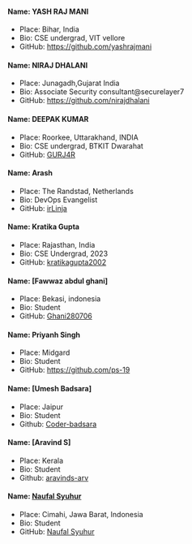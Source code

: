 #### Name: YASH RAJ MANI
- Place: Bihar, India
- Bio: CSE undergrad, VIT vellore
- GitHub: https://github.com/yashrajmani


#### Name: NIRAJ DHALANI
- Place: Junagadh,Gujarat India
- Bio: Associate Security consultant@securelayer7
- GitHub: https://github.com/nirajdhalani


#### Name: DEEPAK KUMAR
- Place: Roorkee, Uttarakhand, INDIA
- Bio: CSE undergrad, BTKIT Dwarahat
- GitHub: [GURJ4R](https://github.com/GURJ4R)

#### Name: Arash
- Place: The Randstad, Netherlands
- Bio: DevOps Evangelist
- GitHub: [irLinja](https://github.com/irLinja)

#### Name: Kratika Gupta
- Place: Rajasthan, India
- Bio: CSE Undergrad, 2023
- GitHub: [kratikagupta2002](https://github.com/kratikagupta2002)


#### Name: [Fawwaz abdul ghani]
- Place: Bekasi, indonesia
- Bio: Student
- GitHub: [Ghani280706](https://github.com/Ghani280706)


#### Name: Priyanh Singh
- Place: Midgard
- Bio: Student
- GitHub: https://github.com/ps-19


#### Name: [Umesh Badsara]
-  Place: Jaipur 
-  Bio: Student 
-  Github: [Coder-badsara](https://github.com/Coder-badsara)

#### Name: [Aravind S]
-  Place: Kerala
-  Bio: Student 
-  Github: [aravinds-arv](https://github.com/aravinds-arv)

#### Name: [Naufal Syuhur](https://github.com/naufal0911)
- Place: Cimahi, Jawa Barat, Indonesia
- Bio: Student
- GitHub: [Naufal Syuhur](https://github.com/naufal0911)


